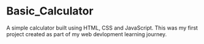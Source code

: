 # Basic_Calculator

A simple calculator built using HTML, CSS and JavaScript. This was my first project created as part of my web devlopment learning journey.

 

